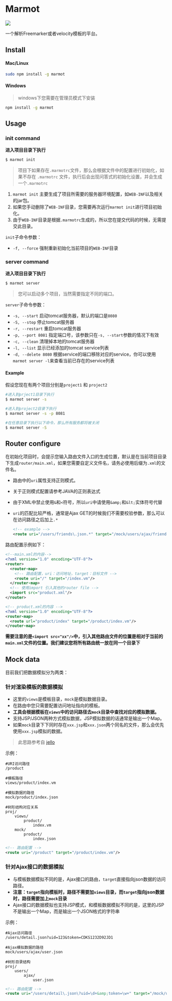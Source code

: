 # Marmot

[![](https://img.shields.io/badge/node.js->=_0.12-brightgreen.svg?style=flat-square)]()

一个解析Freemarker或者velocity模板的平台。

## Install

#### Mac/Linux

```bash
sudo npm install -g marmot
```

#### Windows

> windows下您需要在管理员模式下安装

```bash
npm install -g marmot
```

## Usage

### init command

**进入项目目录下执行**

```bash
$ marmot init
```

> 项目下如果存在`.marmotrc`文件，那么会根据文件中的配置进行初始化，如果不存在 `.marmotrc` 文件，执行后会出现问答式的初始化设置，并会生成一个`.marmotrc`

1. `marmot init` 主要生成了项目所需要的服务器环境配置，如`WEB-INF`以及相关的jar包。
2. 如果您手动删除了`WEB-INF`目录，您需要再次运行`marmot init`进行项目初始化。
3. 由于`WEB-INF`目录是根据`.marmotrc`生成的，所以您在提交代码的时候，无需提交此目录。

`init`子命令参数：

* `-f, --force` 强制重新初始化当前项目的`WEB-INF`目录

### server command

**进入项目目录下执行**

```bash
$ marmot server
```

> 您可以启动多个项目，当然需要指定不同的端口。

`server`子命令参数：

* `-s, --start` 启动tomcat服务器，默认的端口是`8080`
* `-S, --stop` 停止tomcat服务器
* `-r, --restart` 重启tomcat服务器
* `-p, --port 8081` 指定端口号，该参数只在`-s, --start`参数的情况下有效
* `-c, --clean` 清理掉本地的tomcat服务器
* `-l, --list` 显示已经添加的tomcat service列表
* `-d, --delete 8080` 根据service的端口移除对应的service，你可以使用`marmot server -l`来查看当前已存在的service列表

#### Example

假设您现在有两个项目分别是`project1` 和 `project2`

```bash
#进入到prject1目录下执行
$ marmot server -s

#进入到project2目录下执行
$ marmot server -s -p 8081

#在任意目录下执行以下命令，那么所有服务都将被关闭
$ marmot server -S
```

## Router configure

在初始化项目时，会提示您输入路由文件入口的生成位置，默认是在当前项目目录下生成`router/main.xml`，如果您需要自定义文件名，请务必使用后缀为`.xml`的文件名。

- 路由中的`uri`属性支持正则模式。
- 关于正则模式配置请参考JAVA的正则表达式
- 由于XML中禁止使用`&`和`<`符号，所以`uri`中请使用`&amp;`和`&lt;`实体符号代替
- `uri`的匹配比较严格，通常是Ajax GET的时候我们不需要校验参数，那么可以在访问路径之后加上`.*`  

	```xml
	<!-- example -->
	<route uri="/users/friends\.json.*" target="/mock/users/ajax/friends.json"/>
	```

路由配置示例如下：

```xml
<!--main.xml的内容-->
<?xml version="1.0" encoding="UTF-8"?>
<router>
  <router-map>
    <!-- 路由配置，uri：访问地址，target：目标文件 -->
    <route uri="/" target="/index.vm"/>
  </router-map>
  <!-- 使用import 引入其他的router file -->
  <import src="product.xml"/>
</router>

<!-- product.xml的内容 -->
<?xml version="1.0" encoding="UTF-8"?>
<router-map>
  <route url="product/index" target="/product/index.vm"/>
</router-map>
```

**需要注意的是`<import src="xx"/>`中，引入其他路由文件的位置是相对于当前的`main.xml`文件的位置。我们建议您将所有路由统一放在同一个目录下**


## Mock data

目前我们把数据模拟分为两类：


### 针对渲染模板的数据模拟  

- 这里的`views`是模板目录，`mock`是模拟数据目录。  
- 在路由中您只需要配置访问地址指向的模板。  
- **工具会根据模板在`views`中的访问路径去`mock`目录中查找对应的模拟数据。**  
- 支持JSP/JSON两种方式模拟数据，JSP模拟数据的话通常是输出一个Map。
- 如果`mock`目录下下同时存在`xxx.jsp`和`xxx.json`两个同名的文件，那么会优先使用`xxx.jsp`模拟的数据。

> 此思路参考自 [jello](https://github.com/fex-team/jello)

示例：

```
#URI访问路径
/product

#模板路径
views/product/index.vm

#模拟数据的路径
mock/product/index.json

#树形结构对应关系
proj/
	views/
		product/
			index.vm
	mock/
		product/
			index.json
```

```xml
<!-- 路由配置 -->
<route uri="/product" target="/product/index.vm"/>
```

### 针对Ajax接口的数据模拟

- 与模板数据模拟不同的是，Ajax接口的路由，`target`直接指向json数据的访问路径。  
- **注意：`target`指向模板时，路径不需要加`views`目录，而`target`指向json数据时，路径需要加上`mock`目录**
- Ajax接口的数据模拟也支持JSP模式，和模板数据模拟不同的是，这里的JSP不是输出一个Map，而是输出一个JSON格式的字符串

示例：

```
#Ajax访问路径
/users/detail.json?uid=123&token=CDKS1232D92JD1

#Ajax模拟数据的路径
mock/users/ajax/user.json

#树形目录结构
proj/
	users/
		ajax/
			user.json
```

```xml
<!-- 路由配置 -->
<route uri="/users/detail\.json\?uid=\d+&amp;token=\w+" target="/mock/users/ajax/user.json"/>
```
